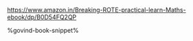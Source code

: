 https://www.amazon.in/Breaking-ROTE-practical-learn-Maths-ebook/dp/B0D54FQ2QP

%govind-book-snippet%
